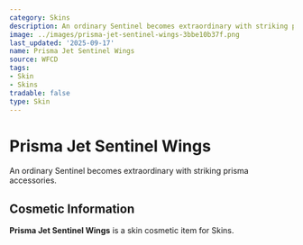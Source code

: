 ```yaml
---
category: Skins
description: An ordinary Sentinel becomes extraordinary with striking prisma accessories.
image: ../images/prisma-jet-sentinel-wings-3bbe10b37f.png
last_updated: '2025-09-17'
name: Prisma Jet Sentinel Wings
source: WFCD
tags:
- Skin
- Skins
tradable: false
type: Skin
---
```


# Prisma Jet Sentinel Wings

An ordinary Sentinel becomes extraordinary with striking prisma accessories.

## Cosmetic Information

**Prisma Jet Sentinel Wings** is a skin cosmetic item for Skins.

